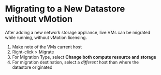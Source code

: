 # Migrating to a New Datastore without vMotion
After adding a new network storage appliance, live VMs can be migrated while running, without vMotion licensing.

1. Make note of the VMs current host
2. Right-click > Migrate
3. For Migration Type, select **Change both compute resource and storage**
4. For migration destination, select a *different* host than where the datastore originated

